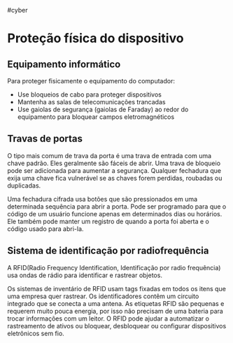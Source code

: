 #cyber 
# Proteção física do dispositivo

## Equipamento informático

Para proteger fisicamente o equipamento do computador:

- Use bloqueios de cabo para proteger dispositivos
- Mantenha as salas de telecomunicações trancadas
- Use gaiolas de segurança (gaiolas de Faraday) ao redor do equipamento para bloquear campos eletromagnéticos

## Travas de portas

O tipo mais comum de trava da porta é uma trava de entrada com uma chave padrão. Eles geralmente são fáceis de abrir. Uma trava de bloqueio pode ser adicionada para aumentar a segurança. Qualquer fechadura que exija uma chave fica vulnerável se as chaves forem perdidas, roubadas ou duplicadas.

Uma fechadura cifrada usa botões que são pressionados em uma determinada sequência para abrir a porta. Pode ser programado para que o código de um usuário funcione apenas em determinados dias ou horários. Ele também pode manter um registro de quando a porta foi aberta e o código usado para abri-la.

## Sistema de identificação por radiofrequência

A RFID(Radio Frequency Identification, Identificação por radio frequência) usa ondas de rádio para identificar e rastrear objetos. 

Os sistemas de inventário de RFID usam tags fixadas em todos os itens que uma empresa quer rastrear. Os identificadores contêm um circuito integrado que se conecta a uma antena. As etiquetas RFID são pequenas e requerem muito pouca energia, por isso não precisam de uma bateria para trocar informações com um leitor. O RFID pode ajudar a automatizar o rastreamento de ativos ou bloquear, desbloquear ou configurar dispositivos eletrônicos sem fio.
